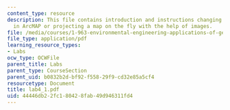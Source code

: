 ```yaml
---
content_type: resource
description: This file contains introduction and instructions changing the projection
  in ArcMAP or projecting a map on the fly with the help of images.
file: /media/courses/1-963-environmental-engineering-applications-of-geographic-information-systems-fall-2004/44446db22fc180428fab49d946311fd4_lab4_1.pdf
file_type: application/pdf
learning_resource_types:
- Labs
ocw_type: OCWFile
parent_title: Labs
parent_type: CourseSection
parent_uid: b0832b2d-bf92-f558-29f9-cd32e85a5cf4
resourcetype: Document
title: lab4_1.pdf
uid: 44446db2-2fc1-8042-8fab-49d946311fd4
---
```

